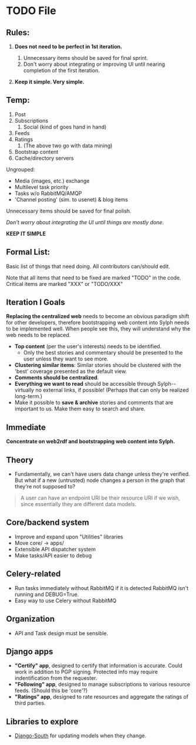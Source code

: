 TODO File
=========

Rules:
------
1. **Does not need to be perfect in 1st iteration.**
	1. Unnecessary items should be saved for final sprint.
	2. Don't worry about integrating or improving UI until nearing
	   completion of the first iteration.

2. **Keep it simple. Very simple.**

Temp:
-----

1. Post
2. Subscriptions
	1. Social (kind of goes hand in hand)
3. Feeds
4. Ratings
	1. (The above two go with data mining)
5. Bootstrap content
6. Cache/directory servers

Ungrouped:

* Media (images, etc.) exchange
* Multilevel task priority
* Tasks w/o RabbitMQ/AMQP
* 'Channel posting' (sim. to usenet) & blog items

Unnecessary items should be saved for final polish. 

_Don't worry about integrating the UI until things are mostly done._

**KEEP IT SIMPLE**

Formal List:
------------

Basic list of things that need doing. All contributors can/should edit.

Note that all items that need to be fixed are marked "TODO" in the code.
Critical items are marked "XXX" or "TODO/XXX"

Iteration I Goals
-----------------
**Replacing the centralized web** needs to become an obvious paradigm shift for
other developers, therefore bootstrapping web content into Sylph needs to be 
implemented well. When people see this, they will understand why the web needs
to be replaced. 

* **Top content** (per the user's interests) needs to be identified. 
	* Only the best stories and commentary should be presented to the user 
	  unless they want to see more. 
* **Clustering similar items**: Similar stories should be clustered with 
  the 'best' coverage presented as the default view. 
* **Comments should be centralized**.
* **Everything we want to read** should be accessible through Sylph--virtually 
  no external links, if possible! (Perhaps that can only be realized 
  long-term.)
* Make it possible to **save & archive** stories and comments that are 
  important to us. Make them easy to search and share.

Immediate
---------
**Concentrate on web2rdf and bootstrapping web content into Sylph.**

Theory
------
* Fundamentally, we can't have users data change unless they're verified. But
  what if a new (untrusted) node changes a person in the graph that they're 
  not supposed to?

> A user can have an endpoint URI be their resource URI if we wish, since 
> essentially they are different data models. 


Core/backend system
-------------------
* Improve and expand upon "Utilities" libraries
* Move core/ -> apps/
* Extensible API dispatcher system
* Make tasks/API easier to debug

Celery-related
--------------
* Run tasks immediately without RabbitMQ if it is detected RabbitMQ isn't 
  running and DEBUG=True.
* Easy way to use Celery without RabbitMQ

Organization
------------
* API and Task design must be sensible.

Django apps
-----------
* **"Certify" app**, designed to certify that information is accurate. Could 
  work in addition to PGP signing. Protected info may require indentification 
  from the requester. 
* **"Following" app**, designed to manage subscriptions to various resource
  feeds. (Should this be 'core'?)
* **"Ratings" app**, designed to rate resources and aggregate the ratings of
  third parties.

Libraries to explore
--------------------
* [Django-South](http://south.aeracode.org/) for updating models when they 
  change. 
